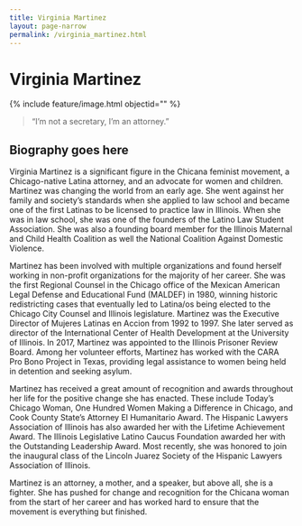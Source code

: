 ```yaml
---
title: Virginia Martinez
layout: page-narrow
permalink: /virginia_martinez.html
---
```

# Virginia Martinez 

{% include feature/image.html objectid="" %}

>“I’m not a secretary, I’m an attorney.” 

## Biography goes here

Virginia Martinez is a significant figure in the Chicana feminist movement, a Chicago-native Latina attorney, and an advocate for women and children. Martinez was changing the world from an early age. She went against her family and society’s standards when she applied to law school and became one of the first Latinas to be licensed to practice law in Illinois. When she was in law school, she was one of the founders of the Latino Law Student Association. She was also a founding board member for the Illinois Maternal and Child Health Coalition as well the National Coalition Against Domestic Violence.

Martinez has been involved with multiple organizations and found herself working in non-profit organizations for the majority of her career. She was the first Regional Counsel in the Chicago office of the Mexican American Legal Defense and Educational Fund (MALDEF) in 1980, winning historic redistricting cases that eventually led to Latina/os being elected to the Chicago City Counsel and Illinois legislature. Martinez was the Executive Director of Mujeres Latinas en Accion from 1992 to 1997. She later served as director of the International Center of Health Development at the University of Illinois. In 2017, Martinez was appointed to the Illinois Prisoner Review Board. Among her volunteer efforts, Martinez has worked with the CARA Pro Bono Project in Texas, providing legal assistance to women being held in detention and seeking asylum.

Martinez has received a great amount of recognition and awards throughout her life for the positive change she has enacted. These include Today’s Chicago Woman, One Hundred Women Making a Difference in Chicago, and Cook County State’s Attorney El Humanitario Award. The Hispanic Lawyers Association of Illinois has also awarded her with the Lifetime Achievement Award. The Illinois Legislative Latino Caucus Foundation awarded her with the Outstanding Leadership Award. Most recently, she was honored to join the inaugural class of the Lincoln Juarez Society of the Hispanic Lawyers Association of Illinois.

Martinez is an attorney, a mother, and a speaker, but above all, she is a fighter. She has pushed for change and recognition for the Chicana woman from the start of her career and has worked hard to ensure that the movement is everything but finished.